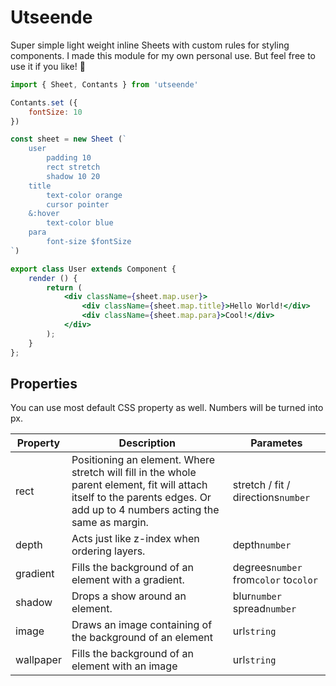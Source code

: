 # Utseende 

Super simple light weight inline Sheets with custom rules for styling components. I made this module for my own personal use. But feel free to use it if you like! 🍦

```jsx
import { Sheet, Contants } from 'utseende'

Contants.set ({
    fontSize: 10
})

const sheet = new Sheet (`
    user
        padding 10
        rect stretch
        shadow 10 20
    title
        text-color orange
        cursor pointer
    &:hover
        text-color blue
    para
        font-size $fontSize
`)

export class User extends Component {
    render () {
        return (
            <div className={sheet.map.user}>
                <div className={sheet.map.title}>Hello World!</div>
                <div className={sheet.map.para}>Cool!</div>
            </div>
        );
    }
};

```

## Properties
You can use most default CSS property as well. 
Numbers will be turned into px.

| Property | Description | Parametes |
|---|---|---|
| rect | Positioning an element. Where stretch will fill in the whole parent element, fit will attach itself to the parents  edges. Or add up to 4 numbers acting the same as margin. | stretch / fit / directions`number` |
| depth | Acts just like z-index when ordering layers. | depth`number` |
| gradient | Fills the background of an element with a gradient. | degrees`number` from`color` to`color` |
| shadow | Drops a show around an element. | blur`number` spread`number` |
| image | Draws an image containing of the background of an element | url`string` |
| wallpaper | Fills the background of an element with an image | url`string` |
